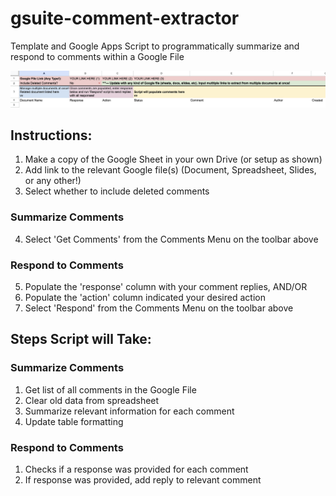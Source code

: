 # gsuite-comment-extractor
Template and Google Apps Script to programmatically summarize and respond to comments within a Google File

![Spreadsheet Example](docs/spreadsheet_template.png)

## Instructions:
1. Make a copy of the Google Sheet in your own Drive (or setup as shown)
2. Add link to the relevant Google file(s) (Document, Spreadsheet, Slides, or any other!)
3. Select whether to include deleted comments
	
### Summarize Comments
4. Select 'Get Comments' from the Comments Menu on the toolbar above
	
### Respond to Comments
5. Populate the 'response' column with your comment replies, AND/OR
6. Populate the 'action' column indicated your desired action
7. Select 'Respond' from the Comments Menu on the toolbar above
	
## Steps Script will Take:
	
### Summarize Comments
1. Get list of all comments in the Google File
2. Clear old data from spreadsheet
3. Summarize relevant information for each comment
4. Update table formatting
	
### Respond to Comments
1. Checks if a response was provided for each comment
2. If response was provided, add reply to relevant comment